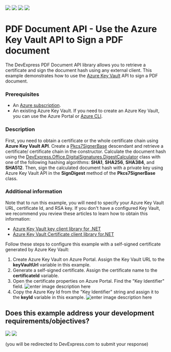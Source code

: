 <!-- default badges list -->
![](https://img.shields.io/endpoint?url=https://codecentral.devexpress.com/api/v1/VersionRange/344510041/20.2.5%2B)
[![](https://img.shields.io/badge/Open_in_DevExpress_Support_Center-FF7200?style=flat-square&logo=DevExpress&logoColor=white)](https://supportcenter.devexpress.com/ticket/details/T980555)
[![](https://img.shields.io/badge/📖_How_to_use_DevExpress_Examples-e9f6fc?style=flat-square)](https://docs.devexpress.com/GeneralInformation/403183)
[![](https://img.shields.io/badge/💬_Leave_Feedback-feecdd?style=flat-square)](#does-this-example-address-your-development-requirementsobjectives)
<!-- default badges end -->
# PDF Document API - Use the Azure Key Vault API to Sign a PDF document 

The DevExpress PDF Document API library allows you to retrieve a certificate and sign the document hash using any external client. This example demonstrates how to use the [Azure Key Vault](https://docs.microsoft.com/en-us/azure/key-vault/) API to sign a PDF document. 

### Prerequisites

-   An [Azure subscription](https://azure.microsoft.com/free/).
-   An existing Azure Key Vault. If you need to create an Azure Key Vault, you can use the Azure Portal or [Azure CLI](https://docs.microsoft.com/cli/azure).

### Description
First, you need to obtain a certificate or the whole certificate chain using **Azure Key Vault API**. Create a [Pkcs7SignerBase](https://docs.devexpress.com/OfficeFileAPI/DevExpress.Pdf.Pkcs7SignerBase) descendant and retrieve a certificate/ certificate chain in the constructor. Calculate the document hash using the [DevExpress.Office.DigitalSignatures.DigestCalculator](https://docs.devexpress.com/OfficeFileAPI/DevExpress.Office.DigitalSignatures.DigestCalculator) class with one of the following hashing algorithms: **SHA1**, **SHA256**, **SHA384**, and **SHA512**.
Then, sign the calculated document hash with a private key using Azure Key Vault API in the **SignDigest** method of the **Pkcs7SignerBase** class.

  ### Additional information
Note that to run this example, you will need to specify your Azure Key Vault URL, certificate Id, and RSA key. If you don't have a configured Key Vault, we recommend you review these articles to learn how to obtain this information:
 - [Azure Key Vault key client library for
   .NET](https://github.com/Azure/azure-sdk-for-net/tree/master/sdk/keyvault/Azure.Security.KeyVault.Keys)
 - [Azure Key Vault Certificate client library for.NET](https://github.com/Azure/azure-sdk-for-net/tree/master/sdk/keyvault/Azure.Security.KeyVault.Certificates)

Follow these steps to configure this example with a self-signed certificate generated by Azure Key Vault:
1. Create Azure Key Vault on Azure Portal. Assign the Key Vault URL to the **keyVaultUrl** variable in this example.
2. Generate a self-signed certificate. Assign the certificate name to the **certificateId** variable.
3. Open the certificate properties on Azure Portal. Find the "Key Identifier" field. 
![enter image description here](./Images/Azure%20Key%20Vault%202.png)
4.  Copy the Azure Key Id from the "Key Identifier" string and assign it to the **keyId** variable in this example.
![enter image description here](./Images/Azure%20Key%20Vault.png)
<!-- feedback -->
## Does this example address your development requirements/objectives?

[<img src="https://www.devexpress.com/support/examples/i/yes-button.svg"/>](https://www.devexpress.com/support/examples/survey.xml?utm_source=github&utm_campaign=pdf-document-api-use-azure-key-vault-api-to-sign-document&~~~was_helpful=yes) [<img src="https://www.devexpress.com/support/examples/i/no-button.svg"/>](https://www.devexpress.com/support/examples/survey.xml?utm_source=github&utm_campaign=pdf-document-api-use-azure-key-vault-api-to-sign-document&~~~was_helpful=no)

(you will be redirected to DevExpress.com to submit your response)
<!-- feedback end -->
